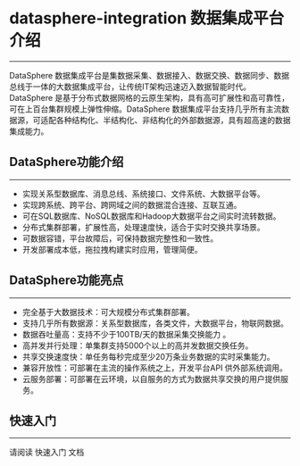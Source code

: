 # datasphere-integration 数据集成平台介绍
----------------------------------------------
DataSphere 数据集成平台是集数据采集、数据接入、数据交换、数据同步、数据总线于一体的大数据集成平台，让传统IT架构迅速迈入数据智能时代。DataSphere 是基于分布式数据网格的云原生架构，具有高可扩展性和高可靠性，可在上百台集群规模上弹性伸缩。DataSphere 数据集成平台支持几乎所有主流数据源，可适配各种结构化、半结构化、非结构化的外部数据源，具有超高速的数据集成能力。

## DataSphere功能介绍
----------------------------------------------
* 实现关系型数据库、消息总线、系统接口、文件系统、大数据平台等。
* 实现跨系统、跨平台、跨网域之间的数据混合连接、互联互通。
* 可在SQL数据库、NoSQL数据库和Hadoop大数据平台之间实时流转数据。
* 分布式集群部署，扩展性高，处理速度快，适合于实时交换共享场景。
* 可数据容错，平台故障后，可保持数据完整性和一致性。
* 开发部署成本低，拖拉拽构建实时应用，管理简便。



## DataSphere功能亮点
----------------------------------------------
* 完全基于大数据技术：可大规模分布式集群部署。
* 支持几乎所有数据源：关系型数据库，各类文件，大数据平台，物联网数据。
* 数据吞吐量高：支持不少于100TB/天的数据采集交换能力 。
* 高并发并行处理：单集群支持5000个以上的高并发数据交换任务。
* 共享交换速度快：单任务每秒完成至少20万条业务数据的实时采集能力。
* 兼容开放性：可部署在主流的操作系统之上，开发平台API 供外部系统调用。
* 云服务部署：可部署在云环境，以自服务的方式为数据共享交换的用户提供服务。


## 快速入门
----------------------------------------------
请阅读 快速入门 文档


